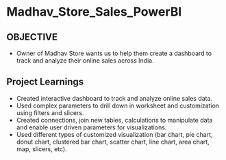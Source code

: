 # Madhav_Store_Sales_PowerBI

OBJECTIVE
---------
* Owner of Madhav Store wants us to help them create a dashboard to track and analyze their online sales across India.

**Project Learnings**
--------------------
* Created interactive dashboard to track and analyze online sales data.
* Used complex parameters to drill down in worksheet and customization using filters and slicers.
* Created connections, join new tables, calculations to manipulate data and enable user driven parameters for visualizations.
* Used different types of customized visualization (bar chart, pie chart, donut chart, clustered bar chart, scatter chart, line 
  chart, area chart, map, slicers, etc).
